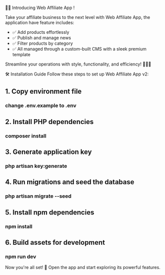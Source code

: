 🚀✨ Introducing Web Affiliate App !

Take your affiliate business to the next level with Web Affiliate App, the application have feature includes:
- ✅ Add products effortlessly
- ✅ Publish and manage news
- ✅ Filter products by category
- ✅ All managed through a custom-built CMS with a sleek premium template

Streamline your operations with style, functionality, and efficiency! 💼🛒📢

🛠️ Installation Guide
Follow these steps to set up Web Affiliate App v2:

## 1. Copy environment file
### change .env.example to .env

## 2. Install PHP dependencies
### composer install

## 3. Generate application key
### php artisan key:generate

## 4. Run migrations and seed the database
### php artisan migrate --seed

## 5. Install npm dependencies
### npm install

## 6. Build assets for development
### npm run dev

Now you're all set! 🎉 Open the app and start exploring its powerful features.
